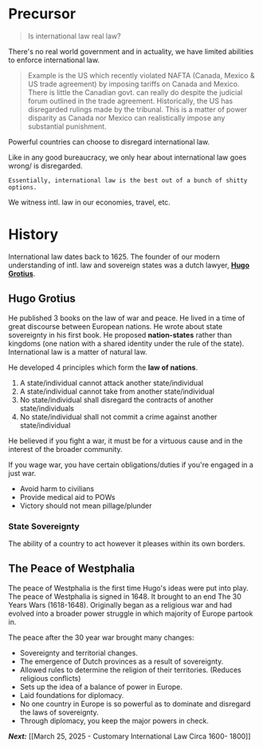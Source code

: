 # Precursor

>Is international law real law?

There's no real world government and in actuality, we have limited abilities to enforce international law.

> Example is the US which recently violated NAFTA (Canada, Mexico & US trade agreement) by imposing tariffs on Canada and Mexico. There is little the Canadian govt. can really do despite the judicial forum outlined in the trade agreement. Historically, the US has disregarded rulings made by the tribunal. This is a matter of power disparity as Canada nor Mexico can realistically impose any substantial punishment.

Powerful countries can choose to disregard international law.

Like in any good bureaucracy, we only hear about international law goes wrong/ is disregarded. 

`Essentially, international law is the best out of a bunch of shitty options.`

We witness intl. law in our economies, travel, etc.

# History

International law dates back to 1625. The founder of our modern understanding of intl. law and sovereign states was a dutch lawyer, **<u>Hugo Grotius</u>**.

## Hugo Grotius

He published 3 books on the law of war and peace. He lived in a time of great discourse between European nations. He wrote about state sovereignty in his first book. He proposed **nation-states** rather than kingdoms (one nation with a shared identity under the rule of the state). International law is a matter of natural law. 

He developed 4 principles which form the **law of nations**.

1. A state/individual cannot attack another state/individual
2. A state/individual cannot take from another state/individual
3. No state/individual shall disregard the contracts of another state/individuals
4. No state/individual shall not commit a crime against another state/individual

He believed if you fight a war, it must be for a virtuous cause and in the interest of the broader community.

If you wage war, you have certain obligations/duties if you're engaged in a just war. 
- Avoid harm to civilians
- Provide medical aid to POWs
- Victory should not mean pillage/plunder

### State Sovereignty

The ability of a country to act however it pleases within its own borders. 

## The Peace of Westphalia

The peace of Westphalia is the first time Hugo's ideas were put into play. The peace of Westphalia is signed in 1648. It brought to an end The 30 Years Wars (1618-1648). Originally began as a religious war and had evolved into a broader power struggle in which majority of Europe partook in.

The peace after the 30 year war brought many changes:
- Sovereignty and territorial changes. 
- The emergence of Dutch provinces as a result of sovereignty.
- Allowed rules to determine the religion of their territories. (Reduces religious conflicts)
- Sets up the idea of a balance of power in Europe. 
- Laid foundations for diplomacy.
- No one country in Europe is so powerful as to dominate and disregard the laws of sovereignty.
- Through diplomacy, you keep the major powers in check.

***Next:*** [[March 25, 2025 - Customary International Law Circa 1600- 1800]]